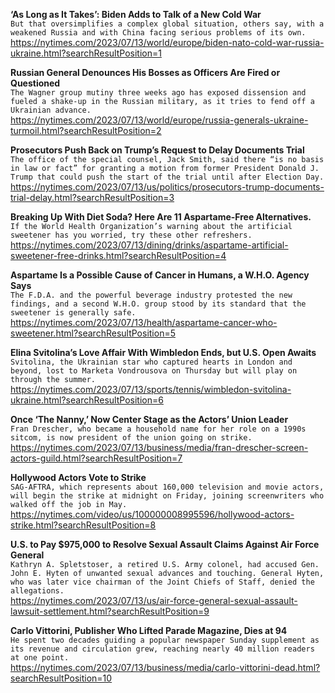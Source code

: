 **‘As Long as It Takes’: Biden Adds to Talk of a New Cold War**\
`But that oversimplifies a complex global situation, others say, with a weakened Russia and with China facing serious problems of its own.`\
https://nytimes.com/2023/07/13/world/europe/biden-nato-cold-war-russia-ukraine.html?searchResultPosition=1

**Russian General Denounces His Bosses as Officers Are Fired or Questioned**\
`The Wagner group mutiny three weeks ago has exposed dissension and fueled a shake-up in the Russian military, as it tries to fend off a Ukrainian advance.`\
https://nytimes.com/2023/07/13/world/europe/russia-generals-ukraine-turmoil.html?searchResultPosition=2

**Prosecutors Push Back on Trump’s Request to Delay Documents Trial**\
`The office of the special counsel, Jack Smith, said there “is no basis in law or fact” for granting a motion from former President Donald J. Trump that could push the start of the trial until after Election Day.`\
https://nytimes.com/2023/07/13/us/politics/prosecutors-trump-documents-trial-delay.html?searchResultPosition=3

**Breaking Up With Diet Soda? Here Are 11 Aspartame-Free Alternatives.**\
`If the World Health Organization’s warning about the artificial sweetener has you worried, try these other refreshers.`\
https://nytimes.com/2023/07/13/dining/drinks/aspartame-artificial-sweetener-free-drinks.html?searchResultPosition=4

**Aspartame Is a Possible Cause of Cancer in Humans, a W.H.O. Agency Says**\
`The F.D.A. and the powerful beverage industry protested the new findings, and a second W.H.O. group stood by its standard that the sweetener is generally safe.`\
https://nytimes.com/2023/07/13/health/aspartame-cancer-who-sweetener.html?searchResultPosition=5

**Elina Svitolina’s Love Affair With Wimbledon Ends, but U.S. Open Awaits**\
`Svitolina, the Ukrainian star who captured hearts in London and beyond, lost to Marketa Vondrousova on Thursday but will play on through the summer.`\
https://nytimes.com/2023/07/13/sports/tennis/wimbledon-svitolina-ukraine.html?searchResultPosition=6

**Once ‘The Nanny,’ Now Center Stage as the Actors’ Union Leader**\
`Fran Drescher, who became a household name for her role on a 1990s sitcom, is now president of the union going on strike.`\
https://nytimes.com/2023/07/13/business/media/fran-drescher-screen-actors-guild.html?searchResultPosition=7

**Hollywood Actors Vote to Strike**\
`SAG-AFTRA, which represents about 160,000 television and movie actors, will begin the strike at midnight on Friday, joining screenwriters who walked off the job in May.`\
https://nytimes.com/video/us/100000008995596/hollywood-actors-strike.html?searchResultPosition=8

**U.S. to Pay $975,000 to Resolve Sexual Assault Claims Against Air Force General**\
`Kathryn A. Spletstoser, a retired U.S. Army colonel, had accused Gen. John E. Hyten of unwanted sexual advances and touching. General Hyten, who was later vice chairman of the Joint Chiefs of Staff, denied the allegations.`\
https://nytimes.com/2023/07/13/us/air-force-general-sexual-assault-lawsuit-settlement.html?searchResultPosition=9

**Carlo Vittorini, Publisher Who Lifted Parade Magazine, Dies at 94**\
`He spent two decades guiding a popular newspaper Sunday supplement as its revenue and circulation grew, reaching nearly 40 million readers at one point.`\
https://nytimes.com/2023/07/13/business/media/carlo-vittorini-dead.html?searchResultPosition=10

